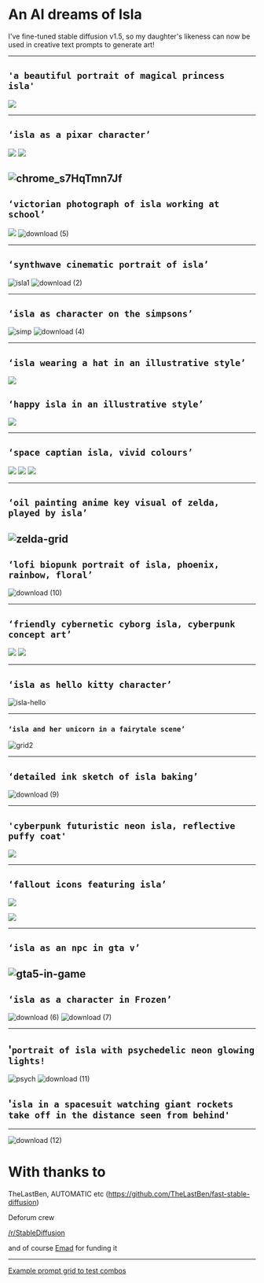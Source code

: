 # An AI dreams of Isla
I've fine-tuned stable diffusion v1.5, so my daughter's likeness can now be used in creative text prompts to generate art!

----------

## `'a beautiful portrait of magical princess isla'`

![](https://paper-attachments.dropboxusercontent.com/s_4CA7879DFC94C70670B62BC56CEAECFF9631B09CE8EA1AF056EA901EF99BFBA7_1667443626875_image.png)


----------
## `‘isla as a pixar character’`

![](https://paper-attachments.dropboxusercontent.com/s_4CA7879DFC94C70670B62BC56CEAECFF9631B09CE8EA1AF056EA901EF99BFBA7_1667443988180_image.png)
![](https://paper-attachments.dropboxusercontent.com/s_4CA7879DFC94C70670B62BC56CEAECFF9631B09CE8EA1AF056EA901EF99BFBA7_1667444000241_image.png)

![chrome_s7HqTmn7Jf](https://user-images.githubusercontent.com/7074964/199657841-3e1749bd-af46-4ae3-ae3a-d13a4902e643.jpg)
----------

## `‘victorian photograph of isla working at school’`

![](https://paper-attachments.dropboxusercontent.com/s_4CA7879DFC94C70670B62BC56CEAECFF9631B09CE8EA1AF056EA901EF99BFBA7_1667444532840_00377-218899951-victorian+photograph+of+islabarrass+working+at+school+highly+detailed+sharp+focus+Trending+on+Artstation+HQ+deviantart+art.png)
![download (5)](https://user-images.githubusercontent.com/7074964/199646818-d0e42880-bc83-4389-8ca5-094efed3dc10.png)

----------

## `‘synthwave cinematic portrait of isla’`

![isla1](https://user-images.githubusercontent.com/7074964/199643109-9638ea3c-346a-485b-ac26-f11dcc29c5d8.png)
![download (2)](https://user-images.githubusercontent.com/7074964/199644453-03f31043-2d85-4bd4-bc44-70f109922512.png)


----------

## `‘isla as character on the simpsons’`
![simp](https://user-images.githubusercontent.com/7074964/199645544-7b5b0722-c99f-41d1-99e3-acf8b34af8f0.png)
![download (4)](https://user-images.githubusercontent.com/7074964/199645633-743cf0c9-c2c7-4fae-8e99-a973385abeb5.png)

----------

## `‘isla wearing a hat in an illustrative style’`

![](https://paper-attachments.dropboxusercontent.com/s_4CA7879DFC94C70670B62BC56CEAECFF9631B09CE8EA1AF056EA901EF99BFBA7_1667444327065_image.png)

## `‘happy isla in an illustrative style’`

![](https://paper-attachments.dropboxusercontent.com/s_4CA7879DFC94C70670B62BC56CEAECFF9631B09CE8EA1AF056EA901EF99BFBA7_1667444339275_image.png)


----------

## `‘space captian isla, vivid colours’`

![](https://paper-attachments.dropboxusercontent.com/s_4CA7879DFC94C70670B62BC56CEAECFF9631B09CE8EA1AF056EA901EF99BFBA7_1667443564032_file.png)
![](https://paper-attachments.dropboxusercontent.com/s_4CA7879DFC94C70670B62BC56CEAECFF9631B09CE8EA1AF056EA901EF99BFBA7_1667443890597_file.png)
![](https://paper-attachments.dropboxusercontent.com/s_4CA7879DFC94C70670B62BC56CEAECFF9631B09CE8EA1AF056EA901EF99BFBA7_1667443925981_file.png)

---------

## `‘oil painting anime key visual of zelda, played by isla’`
![zelda-grid](https://user-images.githubusercontent.com/7074964/199646476-4b131666-7af8-49c6-9abf-dd8155559841.jpg)
----------

## `‘lofi biopunk portrait of isla, phoenix, rainbow, floral’`
![download (10)](https://user-images.githubusercontent.com/7074964/199654056-9efb57da-0369-4a9c-a1a2-2993b9bb9b24.png)





----------


## `‘friendly cybernetic cyborg isla, cyberpunk concept art’`

![](https://paper-attachments.dropboxusercontent.com/s_4CA7879DFC94C70670B62BC56CEAECFF9631B09CE8EA1AF056EA901EF99BFBA7_1667443571784_image.png)
![](https://paper-attachments.dropboxusercontent.com/s_4CA7879DFC94C70670B62BC56CEAECFF9631B09CE8EA1AF056EA901EF99BFBA7_1667443582467_image.png)

----------

## `‘isla as hello kitty character’`
![isla-hello](https://user-images.githubusercontent.com/7074964/199647756-d3c24683-26e3-443f-b0fd-3aa294963de1.png)

----------

### `‘isla and her unicorn in a fairytale scene’`

![grid2](https://user-images.githubusercontent.com/7074964/199642316-2d76a2ee-2bac-4151-a7d6-3540995d67c9.jpg)


----------

## `‘detailed ink sketch of isla baking’`
![download (9)](https://user-images.githubusercontent.com/7074964/199651802-fb37552b-a986-455e-83fd-fe237cda624f.png)

----------

## `'cyberpunk futuristic neon isla, reflective puffy coat'`

![](https://paper-attachments.dropboxusercontent.com/s_4CA7879DFC94C70670B62BC56CEAECFF9631B09CE8EA1AF056EA901EF99BFBA7_1667443591302_image.png)

----------

## `‘fallout icons featuring isla’`
![](https://paper-attachments.dropboxusercontent.com/s_4CA7879DFC94C70670B62BC56CEAECFF9631B09CE8EA1AF056EA901EF99BFBA7_1667444189616_image.png)

![](https://paper-attachments.dropboxusercontent.com/s_4CA7879DFC94C70670B62BC56CEAECFF9631B09CE8EA1AF056EA901EF99BFBA7_1667444173317_image.png)

----------

## `‘isla as an npc in gta v’`
![gta5-in-game](https://user-images.githubusercontent.com/7074964/199644296-4c869ee8-9e98-4b9d-842b-2972b058c3c3.png)
----------

## `‘isla as a character in Frozen’`
![download (6)](https://user-images.githubusercontent.com/7074964/199649246-2df4a94f-2539-46c7-ac49-2515c0fc5a31.png)
![download (7)](https://user-images.githubusercontent.com/7074964/199649278-a8a26a2b-c4fd-4f9e-b897-7d0eb4f11d1d.png)

----------
## '`portrait of isla with psychedelic neon glowing lights!`
![psych](https://user-images.githubusercontent.com/7074964/199665159-2a4248de-1607-4cfa-b279-7efdfd4c98c7.png)
![download (11)](https://user-images.githubusercontent.com/7074964/199666035-25bbfbe3-48d0-46f5-b2ed-dc7b253fb30b.png)

## '`isla in a spacesuit watching giant rockets take off in the distance seen from behind'`
----------
![download (12)](https://user-images.githubusercontent.com/7074964/199667082-9eaeeac5-66f3-41c0-848d-0f1d1d44dbc2.png)



# With thanks to
TheLastBen, AUTOMATIC etc (https://github.com/TheLastBen/fast-stable-diffusion)

Deforum crew

[/r/StableDiffusion](https://old.reddit.com/r/StableDiffusion)

and of course [Emad](https://twitter.com/EMostaque) for funding it

----------

[Example prompt grid to test combos](https://user-images.githubusercontent.com/7074964/199642104-ceca1b75-9baf-464e-b142-a4545e9dc2eb.jpg)


